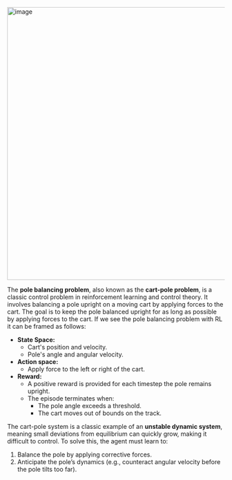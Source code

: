 <img width="632" alt="image" src="https://github.com/user-attachments/assets/ea48f573-e8ca-4a55-9a64-b07dee36dac1">

The **pole balancing problem**, also known as the **cart-pole problem**, is a classic control problem in reinforcement learning and control theory. It involves balancing a pole upright on a moving cart by applying forces to the cart. The goal is to keep the pole balanced upright for as long as possible by applying forces to the cart.
If we see the pole balancing problem with RL it can be framed as follows:
- **State Space:** 
	- Cart's position and velocity.  
	- Pole's angle and angular velocity.  
- **Action space:**
	- Apply force to the left or right of the cart.  
- **Reward:**
	- A positive reward is provided for each timestep the pole remains upright.
	- The episode terminates when:
		- The pole angle exceeds a threshold.
		- The cart moves out of bounds on the track.

The cart-pole system is a classic example of an **unstable dynamic system**, meaning small deviations from equilibrium can quickly grow, making it difficult to control.
To solve this, the agent must learn to:
1. Balance the pole by applying corrective forces.
2. Anticipate the pole’s dynamics (e.g., counteract angular velocity before the pole tilts too far).
